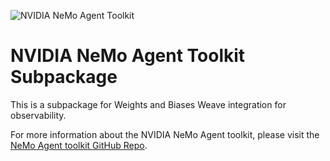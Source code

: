 <!--
SPDX-FileCopyrightText: Copyright (c) 2025, NVIDIA CORPORATION & AFFILIATES. All rights reserved.
SPDX-License-Identifier: Apache-2.0

Licensed under the Apache License, Version 2.0 (the "License");
you may not use this file except in compliance with the License.
You may obtain a copy of the License at

http://www.apache.org/licenses/LICENSE-2.0

Unless required by applicable law or agreed to in writing, software
distributed under the License is distributed on an "AS IS" BASIS,
WITHOUT WARRANTIES OR CONDITIONS OF ANY KIND, either express or implied.
See the License for the specific language governing permissions and
limitations under the License.
-->

![NVIDIA NeMo Agent Toolkit](https://media.githubusercontent.com/media/NVIDIA/NeMo-Agent-Toolkit/refs/heads/main/docs/source/_static/aiqtoolkit_banner.png "NeMo Agent toolkit banner image")

# NVIDIA NeMo Agent Toolkit Subpackage
This is a subpackage for Weights and Biases Weave integration for observability.

For more information about the NVIDIA NeMo Agent toolkit, please visit the [NeMo Agent toolkit GitHub Repo](https://github.com/NVIDIA/NeMo-Agent-Toolkit).
